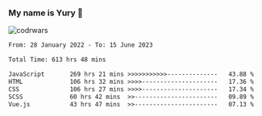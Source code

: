 ### My name is Yury 👋 
![codrwars](https://www.codewars.com/users/litury/badges/micro) 


<!--START_SECTION:waka-->

```txt
From: 28 January 2022 - To: 15 June 2023

Total Time: 613 hrs 48 mins

JavaScript       269 hrs 21 mins >>>>>>>>>>>--------------   43.88 %
HTML             106 hrs 32 mins >>>>---------------------   17.36 %
CSS              106 hrs 27 mins >>>>---------------------   17.34 %
SCSS             60 hrs 42 mins  >>-----------------------   09.89 %
Vue.js           43 hrs 47 mins  >>-----------------------   07.13 %
```

<!--END_SECTION:waka-->

